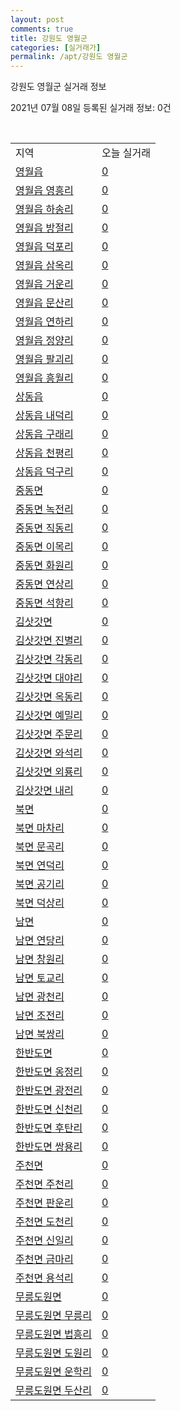 ```yaml
---
layout: post
comments: true
title: 강원도 영월군
categories: [실거래가]
permalink: /apt/강원도 영월군
---
```


강원도 영월군 실거래 정보

2021년 07월 08일 등록된 실거래 정보: 0건

<script type="text/javascript">
  google.charts.load('current', {'packages':['corechart']});
  google.charts.setOnLoadCallback(drawChart);

  function drawChart() {
    var data = google.visualization.arrayToDataTable([['거래일', '매매', '전월세', '전매'], ['20-07', 10, 3, 0], ['20-08', 22, 0, 1], ['20-09', 15, 4, 2], ['20-10', 16, 5, 2], ['20-11', 14, 2, 3], ['20-12', 16, 8, 2], ['21-01', 19, 0, 3], ['21-02', 16, 4, 7], ['21-03', 33, 7, 11], ['21-04', 25, 7, 3], ['21-05', 20, 5, 5], ['21-06', 26, 3, 6]]);

    var options = {
      title: '최근 유형별 거래량 추이',
      legend: { position: 'bottom' }
    };

    var chart = new google.visualization.LineChart(document.getElementById('columnchart_material'));
    chart.draw(data, (options));
  }
</script>

<div id="columnchart_material" style="width: 95%; margin-left: -35px"></div>
<br>
<table class="sortable">
  <tr>
    <td>지역</td>
    <td>오늘 실거래</td>
  </tr>

  
  <tr class="item">
    <td><a href="강원도 영월군 영월읍">영월읍</a></td>
    <td><a href="강원도 영월군 영월읍">0</a></td>
  </tr>
    

  <tr class="item">
    <td><a href="강원도 영월군 영월읍 영흥리">영월읍 영흥리</a></td>
    <td><a href="강원도 영월군 영월읍 영흥리">0</a></td>
  </tr>
    

  <tr class="item">
    <td><a href="강원도 영월군 영월읍 하송리">영월읍 하송리</a></td>
    <td><a href="강원도 영월군 영월읍 하송리">0</a></td>
  </tr>
    

  <tr class="item">
    <td><a href="강원도 영월군 영월읍 방절리">영월읍 방절리</a></td>
    <td><a href="강원도 영월군 영월읍 방절리">0</a></td>
  </tr>
    

  <tr class="item">
    <td><a href="강원도 영월군 영월읍 덕포리">영월읍 덕포리</a></td>
    <td><a href="강원도 영월군 영월읍 덕포리">0</a></td>
  </tr>
    

  <tr class="item">
    <td><a href="강원도 영월군 영월읍 삼옥리">영월읍 삼옥리</a></td>
    <td><a href="강원도 영월군 영월읍 삼옥리">0</a></td>
  </tr>
    

  <tr class="item">
    <td><a href="강원도 영월군 영월읍 거운리">영월읍 거운리</a></td>
    <td><a href="강원도 영월군 영월읍 거운리">0</a></td>
  </tr>
    

  <tr class="item">
    <td><a href="강원도 영월군 영월읍 문산리">영월읍 문산리</a></td>
    <td><a href="강원도 영월군 영월읍 문산리">0</a></td>
  </tr>
    

  <tr class="item">
    <td><a href="강원도 영월군 영월읍 연하리">영월읍 연하리</a></td>
    <td><a href="강원도 영월군 영월읍 연하리">0</a></td>
  </tr>
    

  <tr class="item">
    <td><a href="강원도 영월군 영월읍 정양리">영월읍 정양리</a></td>
    <td><a href="강원도 영월군 영월읍 정양리">0</a></td>
  </tr>
    

  <tr class="item">
    <td><a href="강원도 영월군 영월읍 팔괴리">영월읍 팔괴리</a></td>
    <td><a href="강원도 영월군 영월읍 팔괴리">0</a></td>
  </tr>
    

  <tr class="item">
    <td><a href="강원도 영월군 영월읍 흥월리">영월읍 흥월리</a></td>
    <td><a href="강원도 영월군 영월읍 흥월리">0</a></td>
  </tr>
    

  <tr class="item">
    <td><a href="강원도 영월군 상동읍">상동읍</a></td>
    <td><a href="강원도 영월군 상동읍">0</a></td>
  </tr>
    

  <tr class="item">
    <td><a href="강원도 영월군 상동읍 내덕리">상동읍 내덕리</a></td>
    <td><a href="강원도 영월군 상동읍 내덕리">0</a></td>
  </tr>
    

  <tr class="item">
    <td><a href="강원도 영월군 상동읍 구래리">상동읍 구래리</a></td>
    <td><a href="강원도 영월군 상동읍 구래리">0</a></td>
  </tr>
    

  <tr class="item">
    <td><a href="강원도 영월군 상동읍 천평리">상동읍 천평리</a></td>
    <td><a href="강원도 영월군 상동읍 천평리">0</a></td>
  </tr>
    

  <tr class="item">
    <td><a href="강원도 영월군 상동읍 덕구리">상동읍 덕구리</a></td>
    <td><a href="강원도 영월군 상동읍 덕구리">0</a></td>
  </tr>
    

  <tr class="item">
    <td><a href="강원도 영월군 중동면">중동면</a></td>
    <td><a href="강원도 영월군 중동면">0</a></td>
  </tr>
    

  <tr class="item">
    <td><a href="강원도 영월군 중동면 녹전리">중동면 녹전리</a></td>
    <td><a href="강원도 영월군 중동면 녹전리">0</a></td>
  </tr>
    

  <tr class="item">
    <td><a href="강원도 영월군 중동면 직동리">중동면 직동리</a></td>
    <td><a href="강원도 영월군 중동면 직동리">0</a></td>
  </tr>
    

  <tr class="item">
    <td><a href="강원도 영월군 중동면 이목리">중동면 이목리</a></td>
    <td><a href="강원도 영월군 중동면 이목리">0</a></td>
  </tr>
    

  <tr class="item">
    <td><a href="강원도 영월군 중동면 화원리">중동면 화원리</a></td>
    <td><a href="강원도 영월군 중동면 화원리">0</a></td>
  </tr>
    

  <tr class="item">
    <td><a href="강원도 영월군 중동면 연상리">중동면 연상리</a></td>
    <td><a href="강원도 영월군 중동면 연상리">0</a></td>
  </tr>
    

  <tr class="item">
    <td><a href="강원도 영월군 중동면 석항리">중동면 석항리</a></td>
    <td><a href="강원도 영월군 중동면 석항리">0</a></td>
  </tr>
    

  <tr class="item">
    <td><a href="강원도 영월군 김삿갓면">김삿갓면</a></td>
    <td><a href="강원도 영월군 김삿갓면">0</a></td>
  </tr>
    

  <tr class="item">
    <td><a href="강원도 영월군 김삿갓면 진별리">김삿갓면 진별리</a></td>
    <td><a href="강원도 영월군 김삿갓면 진별리">0</a></td>
  </tr>
    

  <tr class="item">
    <td><a href="강원도 영월군 김삿갓면 각동리">김삿갓면 각동리</a></td>
    <td><a href="강원도 영월군 김삿갓면 각동리">0</a></td>
  </tr>
    

  <tr class="item">
    <td><a href="강원도 영월군 김삿갓면 대야리">김삿갓면 대야리</a></td>
    <td><a href="강원도 영월군 김삿갓면 대야리">0</a></td>
  </tr>
    

  <tr class="item">
    <td><a href="강원도 영월군 김삿갓면 옥동리">김삿갓면 옥동리</a></td>
    <td><a href="강원도 영월군 김삿갓면 옥동리">0</a></td>
  </tr>
    

  <tr class="item">
    <td><a href="강원도 영월군 김삿갓면 예밀리">김삿갓면 예밀리</a></td>
    <td><a href="강원도 영월군 김삿갓면 예밀리">0</a></td>
  </tr>
    

  <tr class="item">
    <td><a href="강원도 영월군 김삿갓면 주문리">김삿갓면 주문리</a></td>
    <td><a href="강원도 영월군 김삿갓면 주문리">0</a></td>
  </tr>
    

  <tr class="item">
    <td><a href="강원도 영월군 김삿갓면 와석리">김삿갓면 와석리</a></td>
    <td><a href="강원도 영월군 김삿갓면 와석리">0</a></td>
  </tr>
    

  <tr class="item">
    <td><a href="강원도 영월군 김삿갓면 외룡리">김삿갓면 외룡리</a></td>
    <td><a href="강원도 영월군 김삿갓면 외룡리">0</a></td>
  </tr>
    

  <tr class="item">
    <td><a href="강원도 영월군 김삿갓면 내리">김삿갓면 내리</a></td>
    <td><a href="강원도 영월군 김삿갓면 내리">0</a></td>
  </tr>
    

  <tr class="item">
    <td><a href="강원도 영월군 북면">북면</a></td>
    <td><a href="강원도 영월군 북면">0</a></td>
  </tr>
    

  <tr class="item">
    <td><a href="강원도 영월군 북면 마차리">북면 마차리</a></td>
    <td><a href="강원도 영월군 북면 마차리">0</a></td>
  </tr>
    

  <tr class="item">
    <td><a href="강원도 영월군 북면 문곡리">북면 문곡리</a></td>
    <td><a href="강원도 영월군 북면 문곡리">0</a></td>
  </tr>
    

  <tr class="item">
    <td><a href="강원도 영월군 북면 연덕리">북면 연덕리</a></td>
    <td><a href="강원도 영월군 북면 연덕리">0</a></td>
  </tr>
    

  <tr class="item">
    <td><a href="강원도 영월군 북면 공기리">북면 공기리</a></td>
    <td><a href="강원도 영월군 북면 공기리">0</a></td>
  </tr>
    

  <tr class="item">
    <td><a href="강원도 영월군 북면 덕상리">북면 덕상리</a></td>
    <td><a href="강원도 영월군 북면 덕상리">0</a></td>
  </tr>
    

  <tr class="item">
    <td><a href="강원도 영월군 남면">남면</a></td>
    <td><a href="강원도 영월군 남면">0</a></td>
  </tr>
    

  <tr class="item">
    <td><a href="강원도 영월군 남면 연당리">남면 연당리</a></td>
    <td><a href="강원도 영월군 남면 연당리">0</a></td>
  </tr>
    

  <tr class="item">
    <td><a href="강원도 영월군 남면 창원리">남면 창원리</a></td>
    <td><a href="강원도 영월군 남면 창원리">0</a></td>
  </tr>
    

  <tr class="item">
    <td><a href="강원도 영월군 남면 토교리">남면 토교리</a></td>
    <td><a href="강원도 영월군 남면 토교리">0</a></td>
  </tr>
    

  <tr class="item">
    <td><a href="강원도 영월군 남면 광천리">남면 광천리</a></td>
    <td><a href="강원도 영월군 남면 광천리">0</a></td>
  </tr>
    

  <tr class="item">
    <td><a href="강원도 영월군 남면 조전리">남면 조전리</a></td>
    <td><a href="강원도 영월군 남면 조전리">0</a></td>
  </tr>
    

  <tr class="item">
    <td><a href="강원도 영월군 남면 북쌍리">남면 북쌍리</a></td>
    <td><a href="강원도 영월군 남면 북쌍리">0</a></td>
  </tr>
    

  <tr class="item">
    <td><a href="강원도 영월군 한반도면">한반도면</a></td>
    <td><a href="강원도 영월군 한반도면">0</a></td>
  </tr>
    

  <tr class="item">
    <td><a href="강원도 영월군 한반도면 옹정리">한반도면 옹정리</a></td>
    <td><a href="강원도 영월군 한반도면 옹정리">0</a></td>
  </tr>
    

  <tr class="item">
    <td><a href="강원도 영월군 한반도면 광전리">한반도면 광전리</a></td>
    <td><a href="강원도 영월군 한반도면 광전리">0</a></td>
  </tr>
    

  <tr class="item">
    <td><a href="강원도 영월군 한반도면 신천리">한반도면 신천리</a></td>
    <td><a href="강원도 영월군 한반도면 신천리">0</a></td>
  </tr>
    

  <tr class="item">
    <td><a href="강원도 영월군 한반도면 후탄리">한반도면 후탄리</a></td>
    <td><a href="강원도 영월군 한반도면 후탄리">0</a></td>
  </tr>
    

  <tr class="item">
    <td><a href="강원도 영월군 한반도면 쌍용리">한반도면 쌍용리</a></td>
    <td><a href="강원도 영월군 한반도면 쌍용리">0</a></td>
  </tr>
    

  <tr class="item">
    <td><a href="강원도 영월군 주천면">주천면</a></td>
    <td><a href="강원도 영월군 주천면">0</a></td>
  </tr>
    

  <tr class="item">
    <td><a href="강원도 영월군 주천면 주천리">주천면 주천리</a></td>
    <td><a href="강원도 영월군 주천면 주천리">0</a></td>
  </tr>
    

  <tr class="item">
    <td><a href="강원도 영월군 주천면 판운리">주천면 판운리</a></td>
    <td><a href="강원도 영월군 주천면 판운리">0</a></td>
  </tr>
    

  <tr class="item">
    <td><a href="강원도 영월군 주천면 도천리">주천면 도천리</a></td>
    <td><a href="강원도 영월군 주천면 도천리">0</a></td>
  </tr>
    

  <tr class="item">
    <td><a href="강원도 영월군 주천면 신일리">주천면 신일리</a></td>
    <td><a href="강원도 영월군 주천면 신일리">0</a></td>
  </tr>
    

  <tr class="item">
    <td><a href="강원도 영월군 주천면 금마리">주천면 금마리</a></td>
    <td><a href="강원도 영월군 주천면 금마리">0</a></td>
  </tr>
    

  <tr class="item">
    <td><a href="강원도 영월군 주천면 용석리">주천면 용석리</a></td>
    <td><a href="강원도 영월군 주천면 용석리">0</a></td>
  </tr>
    

  <tr class="item">
    <td><a href="강원도 영월군 무릉도원면">무릉도원면</a></td>
    <td><a href="강원도 영월군 무릉도원면">0</a></td>
  </tr>
    

  <tr class="item">
    <td><a href="강원도 영월군 무릉도원면 무릉리">무릉도원면 무릉리</a></td>
    <td><a href="강원도 영월군 무릉도원면 무릉리">0</a></td>
  </tr>
    

  <tr class="item">
    <td><a href="강원도 영월군 무릉도원면 법흥리">무릉도원면 법흥리</a></td>
    <td><a href="강원도 영월군 무릉도원면 법흥리">0</a></td>
  </tr>
    

  <tr class="item">
    <td><a href="강원도 영월군 무릉도원면 도원리">무릉도원면 도원리</a></td>
    <td><a href="강원도 영월군 무릉도원면 도원리">0</a></td>
  </tr>
    

  <tr class="item">
    <td><a href="강원도 영월군 무릉도원면 운학리">무릉도원면 운학리</a></td>
    <td><a href="강원도 영월군 무릉도원면 운학리">0</a></td>
  </tr>
    

  <tr class="item">
    <td><a href="강원도 영월군 무릉도원면 두산리">무릉도원면 두산리</a></td>
    <td><a href="강원도 영월군 무릉도원면 두산리">0</a></td>
  </tr>
    


</table>


    